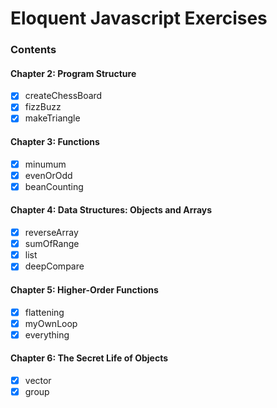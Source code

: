 # Eloquent Javascript Exercises

### Contents

#### Chapter 2: Program Structure
- [x] createChessBoard
- [x] fizzBuzz
- [x] makeTriangle

#### Chapter 3: Functions
- [x] minumum
- [x] evenOrOdd
- [x] beanCounting

#### Chapter 4: Data Structures: Objects and Arrays
- [x] reverseArray
- [x] sumOfRange
- [x] list
- [x] deepCompare

#### Chapter 5: Higher-Order Functions
- [x] flattening
- [x] myOwnLoop
- [x] everything

#### Chapter 6: The Secret Life of Objects
- [x] vector
- [x] group